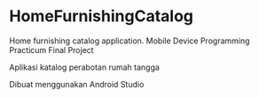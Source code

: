 # HomeFurnishingCatalog
Home furnishing catalog application. Mobile Device Programming Practicum Final Project

Aplikasi katalog perabotan rumah tangga

Dibuat menggunakan Android Studio

